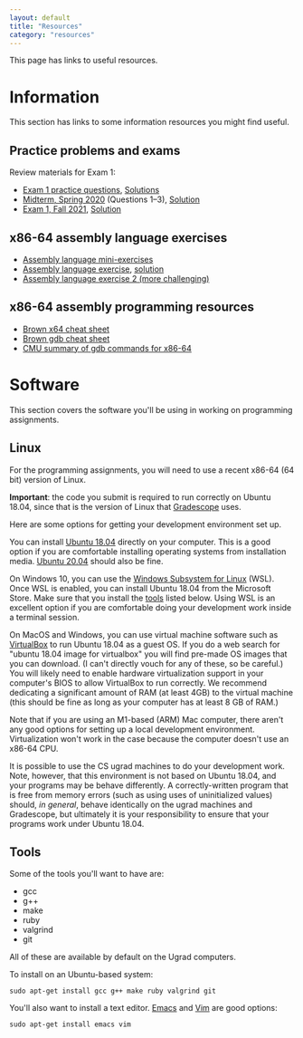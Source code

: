 ```yaml
---
layout: default
title: "Resources"
category: "resources"
---
```


This page has links to useful resources.

# Information

This section has links to some information resources you might find useful.

## Practice problems and exams

Review materials for Exam 1:

* [Exam 1 practice questions](resources/exam1review.html), [Solutions](resources/exam1review-solutions.html)
* [Midterm, Spring 2020](resources/midterm-spring2020.pdf) (Questions 1–3), [Solution](resources/midterm-spring2020-soln.pdf)
* [Exam 1, Fall 2021](resources/exam01-fall2021.pdf), [Solution](resources/exam01-fall2021-soln.pdf)

<!--
Review materials for Exam 2:

* [Exam 2 practice questions](resources/exam2review.html), [Solutions](resources/exam2review-solutions.html)
* [Midterm, Spring 2020](resources/midterm-spring2020.pdf) (Question 4), [Solution](resources/midterm-spring2020-soln.pdf)
* [Final exam, Spring 2020](resources/final-spring2020.pdf) (Questions 1–3), [Solution](resources/final-spring2020-soln.pdf)

Review materials for Exam 3:

* [Exam 3 practice questions](resources/exam3review.html), [Solutions](resources/exam3review-solutions.html)
* [Final exam, Fall 2019](resources/final-fall2019.pdf) (Quesetions 4–5), [Solution](resources/final-fall2019-soln.pdf)
* [Final exam, Spring 2020](resources/final-spring2020.pdf) (Questions 4–5), [Solution](resources/final-spring2020-soln.pdf)

* [Exam 1 practice questions](resources/exam1review.html), [Answers](resources/exam1review-solutions.html)
* [Assembly language mini-exercises](resources/assemblyMini.html)
* [Assembly language exercise](resources/assembly.html), [solution](resources/asmExerciseSoln.zip)
* [Assembly language exercise 2 (more challenging)](resources/assembly2.html)
* [Zipfile for in-class assembly language exercise](resources/assembly_exercise.zip)
* [Exam 2 practice questions](resources/exam2review.html), [Answers](resources/exam2review-solutions.html)
* [Exam 3 practice questions](resources/exam3review.html), [Answers](resources/exam3review-solutions.html)
* [Final, Spring 2020](resources/final-spring2020.pdf), [Solution](resources/final-spring2020-soln.pdf)
* [Final, Fall 2019](resources/final-fall2019.pdf), [Solution](resources/final-fall2019-soln.pdf)
* [Exam 4 practice questions](resources/exam4review.html), [Answers](resources/exam4review-solutions.html)
* [Exam 4, Fall 2020](resources/exam04-fall2020.pdf), [Solution](resources/exam04-fall2020-solution.pdf)
-->

## x86-64 assembly language exercises

* [Assembly language mini-exercises](resources/assemblyMini.html)
* [Assembly language exercise](resources/assembly.html), [solution](resources/asmExerciseSoln.zip)
* [Assembly language exercise 2 (more challenging)](resources/assembly2.html)

## x86-64 assembly programming resources

* [Brown x64 cheat sheet](https://cs.brown.edu/courses/cs033/docs/guides/x64_cheatsheet.pdf)
* [Brown gdb cheat sheet](https://cs.brown.edu/courses/cs033/docs/guides/gdb.pdf)
* [CMU summary of gdb commands for x86-64](http://csapp.cs.cmu.edu/3e/docs/gdbnotes-x86-64.pdf)

# Software

This section covers the software you'll be using in working on programming assignments.

## Linux

For the programming assignments, you will need to use a recent x86-64 (64 bit) version of Linux.

**Important**: the code you submit is required to run correctly on Ubuntu 18.04, since
that is the version of Linux that [Gradescope](https://www.gradescope.com/) uses.

Here are some options for getting your development environment set up.

You can install [Ubuntu 18.04](https://releases.ubuntu.com/18.04.5/) directly on your
computer.  This is a good option if you are comfortable installing operating systems
from installation media.  [Ubuntu 20.04](https://releases.ubuntu.com/20.04/) should
also be fine.

On Windows 10, you can use the [Windows Subsystem for Linux](https://docs.microsoft.com/en-us/windows/wsl/install-win10)
(WSL).  Once WSL is enabled, you can install Ubuntu 18.04 from the Microsoft Store.  Make sure that
you install the [tools](#tools) listed below.  Using WSL is an excellent option if you are
comfortable doing your development work inside a terminal session.

On MacOS and Windows, you can use virtual machine software such as [VirtualBox](https://www.virtualbox.org/)
to run Ubuntu 18.04 as a guest OS.  If you do a web search for "ubuntu 18.04 image for virtualbox"
you will find pre-made OS images that you can download.  (I can't directly vouch for any of these,
so be careful.)  You will likely need to enable hardware virtualization support in your computer's
BIOS to allow VirtualBox to run correctly.  We recommend dedicating a significant amount of RAM
(at least 4GB) to the virtual machine (this should be fine as long as your computer has at least
8 GB of RAM.)

Note that if you are using an M1-based (ARM) Mac computer, there aren't any good
options for setting up a local development environment.  Virtualization won't work
in the case because the computer doesn't use an x86-64 CPU.

It is possible to use the CS ugrad machines to do your development work.  Note, however,
that this environment is not based on Ubuntu 18.04, and your programs may be behave
differently.  A correctly-written program that is free from memory errors (such
as using uses of uninitialized values) should, *in general*, behave identically on the
ugrad machines and Gradescope, but ultimately it is your responsibility to ensure that your
programs work under Ubuntu 18.04.

## Tools

Some of the tools you'll want to have are:

* gcc
* g++
* make
* ruby
* valgrind
* git

All of these are available by default on the Ugrad computers.

To install on an Ubuntu-based system:

```
sudo apt-get install gcc g++ make ruby valgrind git
```

You'll also want to install a text editor.  [Emacs](https://www.gnu.org/software/emacs/) and [Vim](https://www.vim.org/) are good options:

```
sudo apt-get install emacs vim
```
